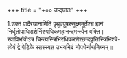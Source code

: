 +++
title = "+०० उप्द्घातः"
+++

1.उक्तं पादैरघानामिति पृथुवपुषस्सूक्ष्ममूर्तेश्च हानं  
निर्धूतोपाधिराशेर्निरुपधिकमहानन्दमन्त्येन वक्ति।  
स्वाविर्भावोऽत्र चिन्त्यस्त्रिभिरधिकरणैश्छन्दवृत्तिस्त्रिभिश्चे-  
त्येवं द्वे पेटिके स्तस्स्वत उभयमिदं नोपधेर्नाथनिघ्नम्॥
